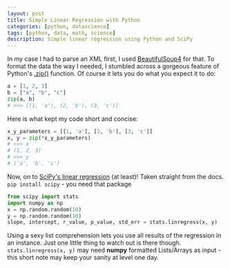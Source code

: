 ```yaml
---
layout: post
title: Simple Linear Regression with Python
categories: [python, datascience]
tags: [python, data, math, science]
description: Simple linear regression using Python and SciPy
---
```


In my case I had to parse an XML first, I used [BeautifulSoup4](https://www.crummy.com/software/BeautifulSoup/bs4/doc/#installing-beautiful-soup) for that. To format the data the way I needed, I stumbled across a gorgeous feature of Python's [.zip()](https://docs.python.org/3.6/library/functions.html#zip) function. Of course it lets you do what you expect it to do:

``` python
a = [1, 2, 3]
b = ["a", "b", "c"]
zip(a, b)
# >>> [(1, 'a'), (2, 'b'), (3, 'c')]
```

Here is what kept my code short and concise:

``` python
x_y_parameters = [[1, 'a'], [2, 'b'], [3, 'c']]
x, y = zip(*x_y_parameters)
# >>> x
# (1, 2, 3)
# >>> y
# ('a', 'b', 'c')
```

Now, on to [SciPy's linear regression](https://docs.scipy.org/doc/scipy-0.14.0/reference/generated/scipy.stats.linregress.html) (at least)! Taken straight from the docs.
`pip install scipy` - you need that package

``` python
from scipy import stats
import numpy as np
x = np.random.random(10)
y = np.random.random(10)
slope, intercept, r_value, p_value, std_err = stats.linregress(x, y)
```

Using a sexy list comprehension lets you use all results of the regression in an instance. Just one little thing to watch out is there though. `stats.linregress(x, y)` may need __numpy__ formatted Lists/Arrays as input - this short note may keep your sanity at level one day.

